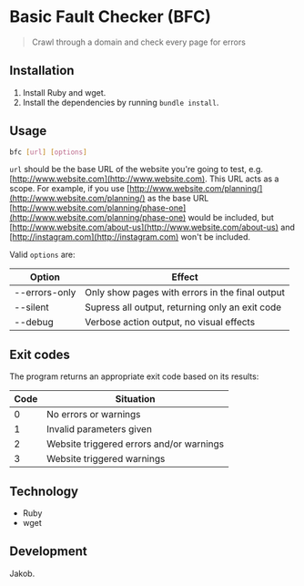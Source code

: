 # Basic Fault Checker (BFC)
> Crawl through a domain and check every page for errors

## Installation
1. Install Ruby and wget.
1. Install the dependencies by running `bundle install`.

## Usage
```bash
bfc [url] [options]
```

`url` should be the base URL of the website you're going to test, e.g. [http://www.website.com](http://www.website.com). This URL acts as a scope. For
example, if you use [http://www.website.com/planning/](http://www.website.com/planning/) as the base URL
[http://www.website.com/planning/phase-one](http://www.website.com/planning/phase-one) would be included, but
[http://www.website.com/about-us](http://www.website.com/about-us) and [http://instagram.com](http://instagram.com) won't
be included.

Valid `options` are:

| Option | Effect |
| ------ | ------ |
| --errors-only | Only show pages with errors in the final output |
| --silent | Supress all output, returning only an exit code |
| --debug | Verbose action output, no visual effects |

## Exit codes
The program returns an appropriate exit code based on its results:

| Code | Situation |
| ---- | --------- |
|    0 | No errors or warnings |
|    1 | Invalid parameters given |
|    2 | Website triggered errors and/or warnings |
|    3 | Website triggered warnings |

## Technology
* Ruby
* wget

## Development
Jakob.
